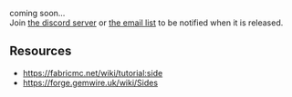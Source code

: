 coming soon...   
Join [the discord server](https://discord.gg/uG4DewBcwV) or [the email list](https://buttondown.email/LukeGrahamLandry) to be notified when it is released. 

## Resources
- https://fabricmc.net/wiki/tutorial:side
- https://forge.gemwire.uk/wiki/Sides